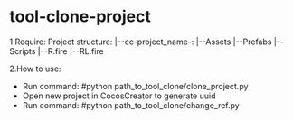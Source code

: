 # tool-clone-project
1.Require:
Project structure:
  |--cc-project_name-<game-id>:
      |--Assets
      |--Prefabs
      |--Scripts
      |--R<game-id>.fire
      |--R<game-id>L.fire
      
2.How to use:
- Run command:  #python path_to_tool_clone/clone_project.py
- Open new project in CocosCreator to generate uuid
- Run command:  #python path_to_tool_clone/change_ref.py
